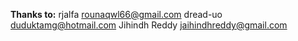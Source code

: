 **Thanks to:**
rjalfa <rounaqwl66@gmail.com>
dread-uo <duduktamg@hotmail.com>
Jihindh Reddy <jaihindhreddy@gmail.com>

